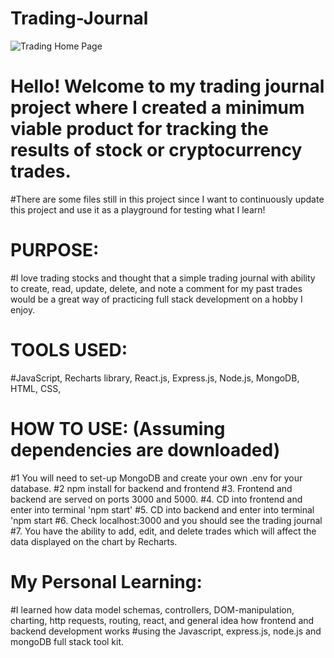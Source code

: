 # Trading-Journal

![Trading Home Page](https://github.com/user-attachments/assets/e345fdce-9ac1-42ac-9b96-df8bcad45144)

# Hello! Welcome to my trading journal project where I created a minimum viable product for tracking the results of stock or cryptocurrency trades. 
#There are some files still in this project since I want to continuously update this project and use it as a playground for testing what I learn!

# PURPOSE: 
#I love trading stocks and thought that a simple trading journal with ability to create, read, update, delete, and note a comment for my past trades would be a great way
of practicing full stack development on a hobby I enjoy.



# TOOLS USED: 
#JavaScript, Recharts library, React.js, Express.js, Node.js, MongoDB, HTML, CSS,

# HOW TO USE: (Assuming dependencies are downloaded)
#1 You will need to set-up MongoDB and create your own .env for your database.
#2 npm install for backend and frontend
#3. Frontend and backend are served on ports 3000 and 5000.
#4. CD into frontend and enter into terminal 'npm start'
#5. CD into backend and enter into terminal 'npm start
#6. Check localhost:3000 and you should see the trading journal
#7. You have the ability to add, edit, and delete trades which will affect the data displayed on the chart by Recharts.


# My Personal Learning:
#I learned how data model schemas, controllers, DOM-manipulation, charting, http requests, routing, react, and general idea how frontend and backend development works
#using the Javascript, express.js, node.js and mongoDB full stack tool kit.
